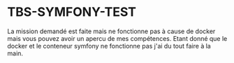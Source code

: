 # TBS-SYMFONY-TEST
La mission demandé est faite mais ne fonctionne pas à cause de docker mais vous pouvez avoir un apercu de mes compétences. Etant donné que le docker et le conteneur symfony ne fonctionne pas j'ai du tout faire à la main. 

